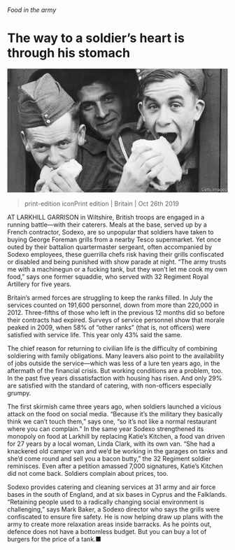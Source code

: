 ###### Food in the army

# The way to a soldier’s heart is through his stomach 

![image](images/20191026_BRP001_0.jpg) 

> print-edition iconPrint edition | Britain | Oct 26th 2019 

AT LARKHILL GARRISON in Wiltshire, British troops are engaged in a running battle—with their caterers. Meals at the base, served up by a French contractor, Sodexo, are so unpopular that soldiers have taken to buying George Foreman grills from a nearby Tesco supermarket. Yet once outed by their battalion quartermaster sergeant, often accompanied by Sodexo employees, these guerrilla chefs risk having their grills confiscated or disabled and being punished with show parade at night. “The army trusts me with a machinegun or a fucking tank, but they won’t let me cook my own food,” says one former squaddie, who served with 32 Regiment Royal Artillery for five years. 

Britain’s armed forces are struggling to keep the ranks filled. In July the services counted on 191,600 personnel, down from more than 220,000 in 2012. Three-fifths of those who left in the previous 12 months did so before their contracts had expired. Surveys of service personnel show that morale peaked in 2009, when 58% of “other ranks” (that is, not officers) were satisfied with service life. This year only 43% said the same. 

The chief reason for returning to civilian life is the difficulty of combining soldiering with family obligations. Many leavers also point to the availability of jobs outside the service—which was less of a lure ten years ago, in the aftermath of the financial crisis. But working conditions are a problem, too. In the past five years dissatisfaction with housing has risen. And only 29% are satisfied with the standard of catering, with non-officers especially grumpy. 

The first skirmish came three years ago, when soldiers launched a vicious attack on the food on social media. “Because it’s the military they basically think we can’t touch them,” says one, “so it’s not like a normal restaurant where you can complain.” In the same year Sodexo strengthened its monopoly on food at Larkhill by replacing Katie’s Kitchen, a food van driven for 27 years by a local woman, Linda Clark, with its own van. “She had a knackered old camper van and we’d be working in the garages on tanks and she’d come round and sell you a bacon butty,” the 32 Regiment soldier reminisces. Even after a petition amassed 7,000 signatures, Katie’s Kitchen did not come back. Soldiers complain about prices, too. 

Sodexo provides catering and cleaning services at 31 army and air force bases in the south of England, and at six bases in Cyprus and the Falklands. “Retaining people used to a radically changing social environment is challenging,” says Mark Baker, a Sodexo director who says the grills were confiscated to ensure fire safety. He is now helping draw up plans with the army to create more relaxation areas inside barracks. As he points out, defence does not have a bottomless budget. But you can buy a lot of burgers for the price of a tank.■ 

